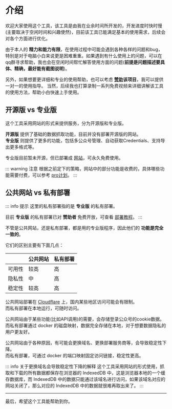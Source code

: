 # 介绍

欢迎大家使用这个工具，该工具是由我在业余时间所开发的，开发进度时快时慢(主要取决于空闲时间和兴趣使然)，目前该工具已能满足基本的使用需求，后续会对各个方面进行优化。

由于本人的 **精力和能力有限**，在使用过程中可能会遇到各种各样的问题和bug，特别是对于电脑小白来说更是困难重重。如果遇到有什么使用上的问题，可以在qq群寻求帮助，我也会在空闲时间帮忙解答使用方面的问题(**前提是问题描述要具体、精确，最好能有截图说明**)。

另外，如果想要更详细和专业的使用帮助，也可以考虑 **[赞助](https://exporter.wxdown.online/dashboard/support)该项目**，我可以提供一对一的使用指导。
当然，后续我也打算录制一系列免费视频来详细讲解该工具的使用方法，帮助小白快速上手使用。

## 开源版 vs 专业版

这个工具采用网站的形式来提供服务，分为开源版和专业版。

**开源版** 提供了基础的数据抓取功能，目前并没有部署开源版的网站。  
**专业版** 则提供了更多的功能，包括多公众号管理、自动获取Credentials、支持导出更多格式等。

专业版目前暂未开源，但已部署成 [网站](https://exporter.wxdown.online)，可永久免费使用。

::: warning 注意
根据之前定下的策略，网站中的部分功能是收费的，具体哪些功能需要付费，可以参考 [pro计划](https://github.com/wechat-article/wechat-article-exporter/labels/pro%E8%AE%A1%E5%88%92)。
:::

## 公共网站 vs 私有部署

::: info 提示
这里的私有部署指的是 **专业版** 的私有部署。

目前 **专业版** 的私有部署已对 **赞助者** 免费开放，可查看 [部署教程](../advanced/docker-deploy.md)。
:::

不管是公共网站，还是私有部署，都是用的专业版程序，因此他们的 **功能是完全一致的**。


它们的区别主要有下面几点：

|     | 公共网站 | 私有部署 |
|-----|------|------|
| 可用性 | 较高   | 高    |
| 隐私性 | 中    | 高    |
| 稳定性 | 较高   | 高    |

公共网站部署在 [Cloudflare](https://www.cloudflare.com) 上，国内某些地区访问可能会有限制。  
而私有部署在本地运行，可随时访问。

公共网站由于某些功能(比如API调用)的需要，会存储登录公众号的cookie数据。  
而私有部署通过 docker 的磁盘映射，数据完全存储在本地，对于想要数据隐私的用户更友好。

公共网站由于各种原因，有可能会更换域名、更换部署服务商等，会导致稳定性下降。  
而私有部署，可通过 docker 的端口映射固定访问链接，稳定性更高。

::: info 关于更换域名会导致稳定性下降的解释
这个工具采用网站的形式使用，抓取和下载的所有数据都保存在浏览器的 IndexedDB 中，这是浏览器本地的一个缓存数据库，而 IndexedDB 中的数据只能通过该域名进行访问，如果该域名对应的网站关闭了，那么对应的 IndexedDB 中的数据就很难再取出来了。
:::

--- 

最后，希望这个工具能帮助到你。
